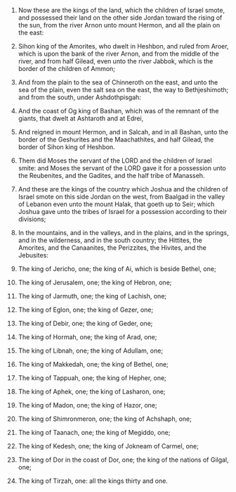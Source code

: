 1. Now these are the kings of the land, which the children of Israel
smote, and possessed their land on the other side Jordan toward the
rising of the sun, from the river Arnon unto mount Hermon, and all the
plain on the east:

2. Sihon king of the Amorites, who dwelt in
Heshbon, and ruled from Aroer, which is upon the bank of the river
Arnon, and from the middle of the river, and from half Gilead, even
unto the river Jabbok, which is the border of the children of Ammon;

3. And from the plain to the sea of Chinneroth on the east, and unto
the sea of the plain, even the salt sea on the east, the way to
Bethjeshimoth; and from the south, under Ashdothpisgah:

4. And the
coast of Og king of Bashan, which was of the remnant of the giants,
that dwelt at Ashtaroth and at Edrei,

5. And reigned in mount
Hermon, and in Salcah, and in all Bashan, unto the border of the
Geshurites and the Maachathites, and half Gilead, the border of Sihon
king of Heshbon.

6. Them did Moses the servant of the LORD and the children of Israel
smite: and Moses the servant of the LORD gave it for a possession unto
the Reubenites, and the Gadites, and the half tribe of Manasseh.

7. And these are the kings of the country which Joshua and the
children of Israel smote on this side Jordan on the west, from Baalgad
in the valley of Lebanon even unto the mount Halak, that goeth up to
Seir; which Joshua gave unto the tribes of Israel for a possession
according to their divisions;

8. In the mountains, and in the
valleys, and in the plains, and in the springs, and in the wilderness,
and in the south country; the Hittites, the Amorites, and the
Canaanites, the Perizzites, the Hivites, and the Jebusites:

9. The
king of Jericho, one; the king of Ai, which is beside Bethel, one;

10. The king of Jerusalem, one; the king of Hebron, one;

11. The
king of Jarmuth, one; the king of Lachish, one;

12. The king of
Eglon, one; the king of Gezer, one;

13. The king of Debir, one; the
king of Geder, one;

14. The king of Hormah, one; the king of Arad,
one;

15. The king of Libnah, one; the king of Adullam, one;

16. The king of Makkedah, one; the king of Bethel, one;

17. The king of
Tappuah, one; the king of Hepher, one;

18. The king of Aphek, one;
the king of Lasharon, one;

19. The king of Madon, one; the king of
Hazor, one;

20. The king of Shimronmeron, one; the king of Achshaph,
one;

21. The king of Taanach, one; the king of Megiddo, one;

22. The king of Kedesh, one; the king of Jokneam of Carmel, one;

23. The
king of Dor in the coast of Dor, one; the king of the nations of
Gilgal, one;

24. The king of Tirzah, one: all the kings thirty and
one.